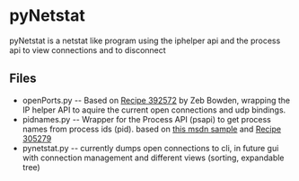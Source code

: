 pyNetstat
=========

pyNetstat is a netstat like program using the iphelper api
and the process api to view connections and to disconnect

Files
-----
* openPorts.py -- Based on [Recipe 392572](http://code.activestate.com/recipes/392572-using-the-win32-iphelper-api/) by Zeb Bowden, wrapping the IP helper API to aquire the current open connections and udp bindings.
* pidnames.py -- Wrapper for the Process API (psapi) to get process names from process ids (pid). based on [this msdn sample](http://msdn.microsoft.com/en-us/library/ms682623(v=VS.85).aspx)
and [Recipe 305279](http://code.activestate.com/recipes/305279-getting-process-information-on-windows/)
* pynetstat.py -- currently dumps open connections to cli, in future gui with connection management and different views (sorting, expandable tree)
